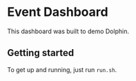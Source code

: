 # Event Dashboard

This dashboard was built to demo Dolphin.

## Getting started

To get up and running, just run `run.sh`.